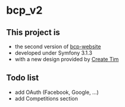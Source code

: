 bcp_v2
======

This project is
---------------

* the second version of [bcp-website][1]
* developed under Symfony 3.1.3
* with a new design provided by [Create Tim][2]

Todo list
---------

* add OAuth (Facebook, Google, ...)
* add Competitions section

[1]: https://github.com/nathix86/bcp-website
[2]: http://www.creative-tim.com/live/get-shit-done-kit